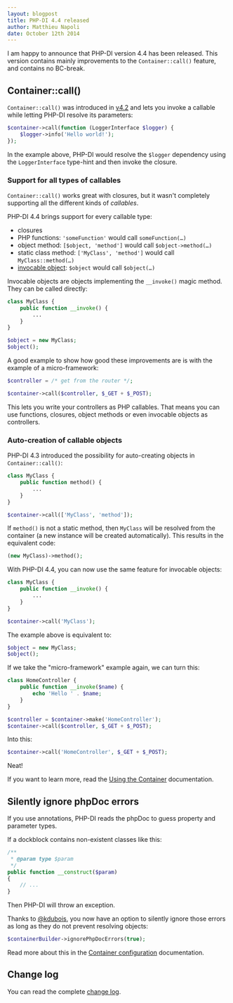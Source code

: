 ```yaml
---
layout: blogpost
title: PHP-DI 4.4 released
author: Matthieu Napoli
date: October 12th 2014
---
```


I am happy to announce that PHP-DI version 4.4 has been released.
This version contains mainly improvements to the `Container::call()` feature, and contains no BC-break.


## Container::call()

`Container::call()` was introduced in [v4.2](10-php-di-4-2-released.md) and lets you invoke a callable while letting PHP-DI resolve its parameters:

```php
$container->call(function (LoggerInterface $logger) {
    $logger->info('Hello world!');
});
```

In the example above, PHP-DI would resolve the `$logger` dependency using the `LoggerInterface` type-hint and then invoke the closure.

### Support for all types of callables

`Container::call()` works great with closures, but it wasn't completely supporting all the different kinds of *callables*.

PHP-DI 4.4 brings support for every callable type:

- closures
- PHP functions: `'someFunction'` would call `someFunction(…)`
- object method: `[$object, 'method']` would call `$object->method(…)`
- static class method: `['MyClass', 'method']` would call `MyClass::method(…)`
- [invocable object](http://php.net/manual/en/language.oop5.magic.php#object.invoke): `$object` would call `$object(…)`

Invocable objects are objects implementing the `__invoke()` magic method. They can be called directly:

```php
class MyClass {
    public function __invoke() {
        ...
    }
}

$object = new MyClass;
$object();
```

A good example to show how good these improvements are is with the example of a micro-framework:

```php
$controller = /* get from the router */;

$container->call($controller, $_GET + $_POST);
```

This lets you write your controllers as PHP callables. That means you can use functions, closures, object methods or even invocable objects as controllers.

### Auto-creation of callable objects

PHP-DI 4.3 introduced the possibility for auto-creating objects in `Container::call()`:

```php
class MyClass {
    public function method() {
        ...
    }
}

$container->call(['MyClass', 'method']);
```

If `method()` is not a static method, then `MyClass` will be resolved from the container (a new instance will be created automatically). This results in the equivalent code:

```php
(new MyClass)->method();
```

With PHP-DI 4.4, you can now use the same feature for invocable objects:

```php
class MyClass {
    public function __invoke() {
        ...
    }
}

$container->call('MyClass');
```

The example above is equivalent to:

```php
$object = new MyClass;
$object();
```

If we take the "micro-framework" example again, we can turn this:

```php
class HomeController {
    public function __invoke($name) {
        echo 'Hello ' . $name;
    }
}

$controller = $container->make('HomeController');
$container->call($controller, $_GET + $_POST);
```

Into this:

```php
$container->call('HomeController', $_GET + $_POST);
```

Neat!

If you want to learn more, read the [Using the Container](../doc/container.md) documentation.


## Silently ignore phpDoc errors

If you use annotations, PHP-DI reads the phpDoc to guess property and parameter types.

If a dockblock contains non-existent classes like this:

```php
/**
 * @param type $param
 */
public function __construct($param)
{
    // ...
}
```

Then PHP-DI will throw an exception.

Thanks to [@kdubois](https://github.com/kdubois), you now have an option to silently ignore those
errors as long as they do not prevent resolving objects:

```php
$containerBuilder->ignorePhpDocErrors(true);
```

Read more about this in the [Container configuration](../doc/container-configuration.md) documentation.


## Change log

You can read the complete [change log](../change-log.md).
